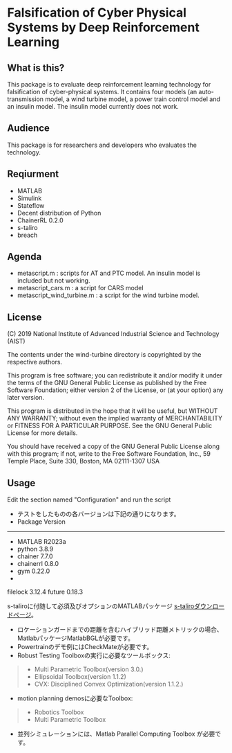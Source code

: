 # Falsification of Cyber Physical Systems by Deep Reinforcement Learning

## What is this?

This package is to evaluate deep reinforcement learning technology for falsification of cyber-physical systems.  It contains four models (an auto-transmission model, a wind turbine model, a power train control model and an insulin model.  The insulin model currently does not work.

## Audience

This package is for researchers and developers who evaluates the technology.

## Reqiurment

- MATLAB
- Simulink
- Stateflow
- Decent distribution of Python
- ChainerRL 0.2.0
- s-taliro
- breach

## Agenda

- metascript.m : scripts for AT and PTC model. An insulin model is included but not working.
- metascript_cars.m : a script for CARS model
- metascript_wind_turbine.m : a script for the wind turbine model.

## License

(C) 2019 National Institute of Advanced Industrial Science and Technology (AIST)

The contents under the wind-turbine directory is copyrighted by the respective authors.

This program is free software; you can redistribute it and/or modify it under the terms of the GNU General Public License as published by the Free Software Foundation; either version 2 of the License, or (at your option) any later version.                                    

This program is distributed in the hope that it will be useful, but WITHOUT ANY WARRANTY; without even the implied warranty of MERCHANTABILITY or FITNESS FOR A PARTICULAR PURPOSE.  See the GNU General Public License for more details.                           

You should have received a copy of the GNU General Public License along with this program; if not, write to the Free Software Foundation, Inc., 59 Temple Place, Suite 330, Boston, MA 02111-1307 USA

## Usage

Edit the section named "Configuration" and run the script

- テストをしたものの各バージョンは下記の通りになります。
- Package            Version
- ------------------ -------
- MATLAB             R2023a
- python             3.8.9
- chainer            7.7.0
- chainerrl          0.8.0
- gym                0.22.0
- 
filelock           3.12.4
future             0.18.3

s-taliroに付随して必須及びオプションのMATLABパッケージ [s-taliroダウンロードページ](https://sites.google.com/a/asu.edu/s-taliro/s-taliro/download)。

- ロケーションガードまでの距離を含むハイブリッド距離メトリックの場合、MatlabパッケージMatlabBGLが必要です。
- Powertrainのデモ例にはCheckMateが必要です。
- Robust Testing Toolboxの実行に必要なツールボックス: 
> - Multi Parametric Toolbox(version 3.0.)
> - Ellipsoidal Toolbox(version 1.1.2)
> - CVX: Disciplined Convex Optimization(version 1.1.2.)
- motion planning demosに必要なToolbox:
> - Robotics Toolbox
> - Multi Parametric Toolbox
- 並列シミュレーションには、Matlab Parallel Computing Toolbox が必要です。


